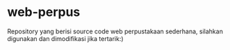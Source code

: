 # web-perpus
Repository yang berisi source code web perpustakaan sederhana, silahkan digunakan dan dimodifikasi jika tertarik:)
